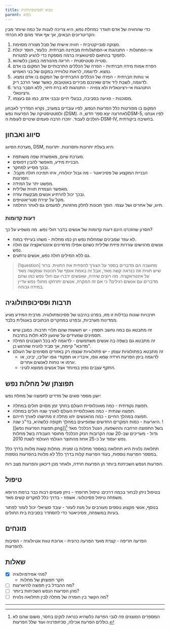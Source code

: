 ```yaml
---
title: מבוא לפסיכופתולוגיה
parent: מבוא
---
```


כדי שהחוויה של אדם תוגדר כמחלת נפש, היא צריכה לענות על כמה שיותר מבין הקריטריונים הבאים, אך אף אחד מהם לא הכרחי:
1. מצוקה סובייקטיבית - חוויה אישית של סבל מצורה מסוימת.
2. אי-הסתגלות - התנהגות א-הסתגלותית מבחינה חברתית. כלומר, חוסר יכולת לתפקד בהתאם לסיטואציה ברמה מספקת כדי להגיע למטרות.
3. סטייה סטטיסטית - חריגה מהנורמה במובן כלשהוא.
4. הפרת אמות מידה חברתיות - הפרה של הכללים התרבותיים של המקום בו אדם נמצא. לדוגמה, לראות טלוויזיה במקום של בני האמיש.
5. אי נוחות חברתית - הפרה של הכללים החברתיים של המקום בו אדם נמצא. לדוגמה, לשבת ליד אדם שאינכם מכירים באוטובוס, כאשר שאר הרכב ריק.
6. התנהגות אי-רציונאלית ולא צפויה - התנהגות לא ברת חיזוי, ללא הסבר ברור ורציונאלי.
7. מסוכנות - פגיעה בסביבה, בבעלי חיים ובבני אדם, כמו גם בעצמו.

המקום בו מפורטות כלל הפרעות הנפש, לפיו עובדים במערב, נקרא המדריך לאבחון ולסטטיסטיקה של הפרעות נפש (DSM). לאחרונה יצא ספר חדש, הDSM-5, לפיו אנחנו הולכים לעבוד. יוזכרו הרבה פעמים שינויים לעומת ה-DSM-IV, בחשיבה ביקורתית.


## סיווג ואבחון
מערכת הסיווג, DSM, היא בעלת יתרונות וחסרונות.
יתרונות:
- מערכת שיום, מאפשרת שפה משותפת.
- הבניית מידע, מאפשר להבין דפוסים.
- ובכך מסייע למחקר.
- הבניית המקצוע של פסיכיאטר - מה גבול יכולותיו, איזו תמיכה חולה מקבל.
חסרונות:
- מפשט יתר על המידה.
- מאפשר הצמדת תווית שלילית.
- ובכך יכול להרתיע אנשים מבקשת עזרה.
- מקל על יצירת סטריאוטיפים.
- תיוג, של אחרים ושל עצמי. הופך תכונות לחלק מהזהות, לפעמים גם לאחר החלמה.

### דעות קדומות
חסרון שהזכרנו הינם דעות קדומות של אנשים בדבר חולי נפש. מה משפיע על כך?
- לא עוזר שמבינים שמחלות נפש הן כמו מחלות - משהו בעייתי במוח.
- אנשים מרגישים עוררות פיזית שלילית כשהם אפילו מדמיינים אינטראקציה עם חולה נפש.
- גם ללא המילים חולה נפש, אנשים נרתעים.

>[!question] מחשבה
>הם מדברים בספר על הצורך להפחית את התווית. ברור שיש תווית וזה כנראה קשה מאד, אבל זה באמת אוסף של תכונות שמקשה מאד על אינטראקציה. מה רוצים שיהיה, שאנשים ידברו עם חולי נפש כמו שהם מדברים עם אנשים רגילים? כי אם זה המקרה, אנשים יתרחקו מחולי נפש עדיין במידה גבוהה.

## תרבות ופסיכופתולוגיה
תרבויות שונות נבדלות זו מזו, בפרט בהיבט של פסיכופתולוגיה. מרבית המידע מגיע ממדינות מערביות, ובפרט במחקרים הכתובים באנגלית בלבד.
- זה מתבטא גם במה נחשב תסמין - יש חששות שהם תלויי תרבות. כמובן שיש תסמינים שמעידים על שיגעון ללא תלות בתרבות.
- זה מתבטא גם בשפה בה אנשים משתמשים - לדוגמה לא בכל השבטים המילה "מדוכא" קיימת, אך סביר להניח שהרגש כן.
- זה מתבטא בפתולוגיות עצמן - יש פתולוגיות שנצפו רק באזורים מסוימים של העולם 
	- לדוגמה ביפן הפרעת חרדה שמא גופו, איבריו או תפקודי גופו יעליבו, יביכו, או יגרמו אי נוחות לאנשים אחרים.
	- התקף עצבים נפוץ במיוחד אצל אנשים ממוצא לטיני.

## תפוצתן של מחלות נפש
ישנן מספר סוגים של מדדים לתפוצה של מחלת נפש:
- תפוצה נקודתית - כמה מאוכלוסיית העולם בחתך זמן מסוים חולים במחלה.
- תפוצה שנתית - כמה מאוכלוסיית העולם לאורך שנה חולים במחלה.
- תפוצה במהלך החיים - כמה מהאנשים יחוו מחלה זו מתישהו לאורך חייהם.
- היארעות - כמות המקרים החדשים שמופיעים במהלך תקופה כלשהיא, בד"כ שנה.
![[תפוצת הפרעות נפש.png]][^1]
בשל התפוצה הרחבה וההשפעה, הנטל הכלכלי מאד גדול - מעריכים שב-20 שנה הקרובות הנזק הכלכלי מחוסר העבודה בשל מחלות נפש יעמוד על כ-25 אחוז מהתוצר הגולמי העולמי לשנת 2010.

תחלואה נלווית היא תחלואה במספר מחלות בו זמנית.
מחלות קשות מלוות בדרך כלל במספר הפרעות נוספות, בעוד הפרעות קלות בדרך כלל לא מלוות בהפרעות נוספות.

הפרעות הנפש השכיחות ביותר הן הפרעות חרדה, ולאחר מכן דיכאון והפרעות מצב רוח.
## טיפול
בטיפול ניתן לבחור בכמה דרכים:
טיפול תרופתי - ניתן פעמים רבות כבר ברמת הרופא משפחה
טיפול פסיכולוגי.
אשפוז - בדרך כלל למקרים קשים מאד.

בנוסף, אנשי מקצוע נוספים מעורבים על מנת לעזור - עובד סוציאלי יכול לעזור לפתור בעיות במשפחה, פסיכיאטר כדי להסתדר בסביבת בית החולים.
## מונחים
הפרעה חריפה - קצרת מועד
הפרעה כרונית - ארוכת טווח
אטיולוגיה - הסיבות להפרעות.
## שאלות
- [x] מהי אפידמיולוגיה?
	- חקר תפוצתן של מחלות
- [ ] מה ההבדל בין תפוצה להיארעות?
- [ ] מהן הפרעות הנפש השכיחות ביותר?
- [ ] מה הקשר בין חומרה של מחלה לבין תחלואה נלווית?
___

[^1]: המספרים המוצגים פה לגבי הפרעה כלשהיא כנראה לוקים בחסר, משום שהם לא כוללים הפרעת אכילה, סכיזופרניה ועוד שלל הפרעות.